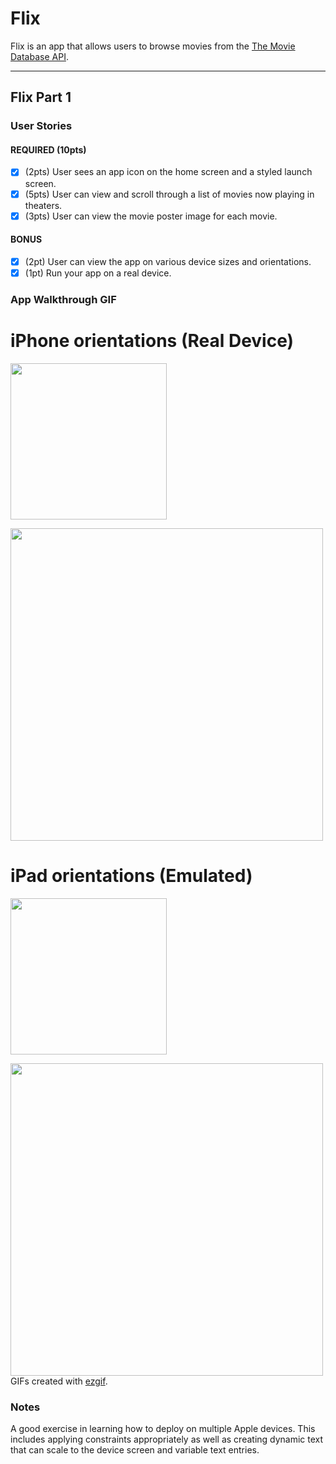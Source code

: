 # Flix

Flix is an app that allows users to browse movies from the [The Movie Database API](http://docs.themoviedb.apiary.io/#).

---

## Flix Part 1

### User Stories

#### REQUIRED (10pts)
- [x] (2pts) User sees an app icon on the home screen and a styled launch screen.
- [x] (5pts) User can view and scroll through a list of movies now playing in theaters.
- [x] (3pts) User can view the movie poster image for each movie.

#### BONUS
- [x] (2pt) User can view the app on various device sizes and orientations.
- [x] (1pt) Run your app on a real device.

### App Walkthrough GIF

# iPhone orientations (Real Device)
<img src="https://github.com/ralphjus/Flix/blob/main/Flix/Assets.xcassets/iPhonePortrait.gif" width=250><br>

<img src="https://github.com/ralphjus/Flix/blob/main/Flix/Assets.xcassets/iPhoneLandscape.gif" width=500><br>

# iPad orientations (Emulated)
<img src="https://github.com/ralphjus/Flix/blob/main/Flix/Assets.xcassets/iPadPortrait.gif" width=250><br>

<img src="https://github.com/ralphjus/Flix/blob/main/Flix/Assets.xcassets/iPadLandscape.gif" width=500><br>
GIFs created with [ezgif](https://ezgif.com/).



### Notes
A good exercise in learning how to deploy on multiple Apple devices. This includes applying constraints appropriately as well as creating dynamic text that can scale to the device screen and variable text entries. 
